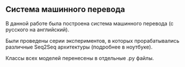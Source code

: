 ## Система машинного перевода
В данной работе была построена система машинного перевода (с русского на английский).

Были проведены серии экспериментов, в которых прорабатывались различные Seq2Seq архитектуры (подробнее в ноутбуке).

Классы всех моделей перенесены в отдельные .py файлы.
